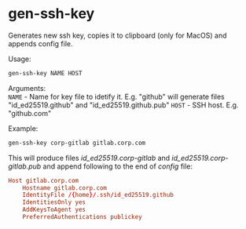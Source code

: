 # gen-ssh-key
Generates new ssh key, copies it to clipboard (only for MacOS) and appends config file.

Usage:
```bash
gen-ssh-key NAME HOST
```

Arguments:\
`NAME` - Name for key file to idetify it. E.g. "github" will generate files "id_ed25519.github" and "id_ed25519.github.pub"
`HOST` - SSH host. E.g. "github.com"

Example:
```bash
gen-ssh-key corp-gitlab gitlab.corp.com
```

This will produce files *id_ed25519.corp-gitlab* and *id_ed25519.corp-gitlab.pub* and append following to the end of *config* file:

```conf
Host gitlab.corp.com
    Hostname gitlab.corp.com
    IdentityFile /{home}/.ssh/id_ed25519.github
    IdentitiesOnly yes
    AddKeysToAgent yes
    PreferredAuthentications publickey
```